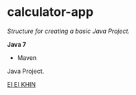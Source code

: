 # calculator-app

*Structure for creating a basic Java Project.*

**Java 7**

* Maven

Java Project.

[EI EI KHIN](https://gitgub.com/eekhin/)
